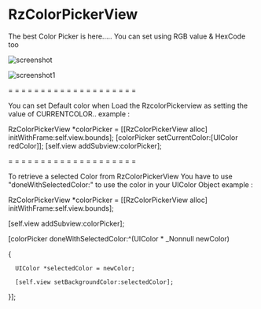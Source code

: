 # RzColorPickerView
The best Color Picker is here..... You can set using RGB value &amp; HexCode too

![screenshot](https://cloud.githubusercontent.com/assets/13728552/13277454/f522420e-daee-11e5-9b6d-b223c6b9c4c7.png)

![screenshot1](https://cloud.githubusercontent.com/assets/13728552/13277455/f6962bc8-daee-11e5-86dc-18dcc7599bed.png)

= = = = = = = = = = = = = = = = = = = =

You can set Default color when Load the RzcolorPickerview as setting the value of CURRENTCOLOR..
example : 

  RzColorPickerView *colorPicker = [[RzColorPickerView alloc] initWithFrame:self.view.bounds];
  [colorPicker setCurrentColor:[UIColor redColor]];
  [self.view addSubview:colorPicker];
  
= = = = = = = = = = = = = = = = = = = =

To retrieve a selected Color from RzColorPickerView You have to use "doneWithSelectedColor:" to use the color in your UIColor Object
example : 

  RzColorPickerView *colorPicker = [[RzColorPickerView alloc] initWithFrame:self.view.bounds];
  
  [self.view addSubview:colorPicker];

  [colorPicker doneWithSelectedColor:^(UIColor * _Nonnull newColor)
  
  {
  
      UIColor *selectedColor = newColor;
      
      [self.view setBackgroundColor:selectedColor];
      
  }];

